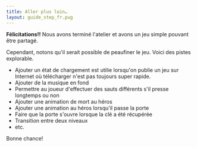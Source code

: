 ```yaml
---
title: Aller plus loin…
layout: guide_step_fr.pug
---
```


**Félicitations!!** Nous avons terminé l'atelier et avons un jeu simple pouvant être partagé.

Cependant, notons qu'il serait possible de peaufiner le jeu. Voici des pistes explorable.

- Ajouter un état de chargement est utilie lorsqu'on publie un jeu sur Internet où télécharger n'est pas toujours super rapide.
- Ajouter de la musique en fond
- Permettre au joueur d'effectuer des sauts différents s'il presse longtemps ou non
- Ajouter une animation de mort au héros
- Ajouter une animation au héros lorsqu'il passe la porte
- Faire que la porte s'ouvre lorsque la clé a été récupérée
- Transition entre deux niveaux
- etc.

Bonne chance!
